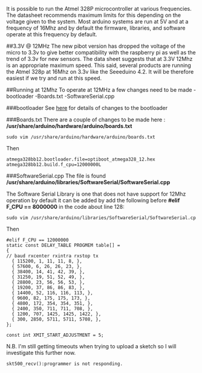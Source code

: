 It is possible to run the Atmel 328P microcontroller at various frequencies.  The datasheet recommends maximum limits for this depending on the voltage given to the system. Most arduino systems are run at 5V and at a frequency of 16Mhz and by default the firmware, libraries, and software operate at this frequency by default.

##3.3V @ 12MHz
The new pibot version has dropped the voltage of the micro to 3.3v to give better compatibility with the raspberry pi as well as the trend of 3.3v for new sensors.  The data sheet suggests that at 3.3V 12Mhz is an appropriate maximum speed.  This said, several products are running the Atmel 328p at 16Mhz on 3.3v like the Seeeduino 4.2.  It will be therefore easiest if we try and run at this speed.


##Running at 12Mhz 
To operate at 12MHz a few changes need to be made
-bootloader
-Boards.txt
-SoftwareSerial.cpp

###bootloader
See [here](http://ceptimus.co.uk/?p=102) for details of changes to the bootloader

###Boards.txt
There are a couple of changes to be made here : **/usr/share/arduino/hardware/arduino/boards.txt**

```
sudo vim /usr/share/arduino/hardware/arduino/boards.txt
```
 Then

```
atmega328bb12.bootloader.file=optiboot_atmega328_12.hex
atmega328bb12.build.f_cpu=12000000L
```

###SoftwareSerial.cpp
The file is found **/usr/share/arduino/libraries/SoftwareSerial/SoftwareSerial.cpp**

The Software Serial Library is one that does not have support for 12Mhz operation by default it can be added by add the following before **#elif F_CPU == 8000000** in the code about line 128:

```
sudo vim /usr/share/arduino/libraries/SoftwareSerial/SoftwareSerial.cp
```

Then 
```
#elif F_CPU == 12000000
static const DELAY_TABLE PROGMEM table[] =
{
// baud rxcenter rxintra rxstop tx
  { 115200, 1, 11, 11, 8, },
  { 57600, 6, 26, 26, 23, },
  { 38400, 14, 41, 42, 39, },
  { 31250, 19, 51, 52, 49, },
  { 28800, 23, 56, 56, 53, },
  { 19200, 37, 86, 86, 83, },
  { 14400, 52, 116, 116, 113, },
  { 9600, 82, 175, 175, 173, },
  { 4800, 172, 354, 354, 351, },
  { 2400, 350, 711, 711, 708, },
  { 1200, 707, 1425, 1425, 1422, },
  { 300, 2850, 5711, 5711, 5708, },
};
 
const int XMIT_START_ADJUSTMENT = 5;
```

N.B. I'm still getting timeouts when trying to upload a sketch so I will investigate this further now.

```
skt500_recv():programmer is not responding.
```

